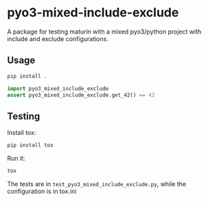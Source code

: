 # pyo3-mixed-include-exclude

A package for testing maturin with a mixed pyo3/python project with include and exclude configurations.

## Usage

```bash
pip install .
```

```python
import pyo3_mixed_include_exclude
assert pyo3_mixed_include_exclude.get_42() == 42
```

## Testing

Install tox:

```bash
pip install tox
```

Run it:

```bash
tox
```

The tests are in `test_pyo3_mixed_include_exclude.py`, while the configuration is in tox.ini
